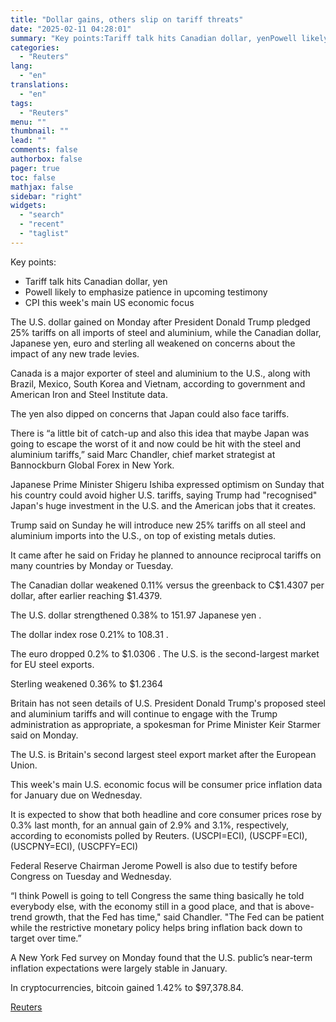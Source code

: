 ```yaml
---
title: "Dollar gains, others slip on tariff threats"
date: "2025-02-11 04:28:01"
summary: "Key points:Tariff talk hits Canadian dollar, yenPowell likely to emphasize patience in upcoming testimonyCPI this week's main US economic focus The U.S. dollar gained on Monday after President Donald Trump pledged 25% tariffs on all imports of steel and aluminium, while the Canadian dollar, Japanese yen, euro and sterling all..."
categories:
  - "Reuters"
lang:
  - "en"
translations:
  - "en"
tags:
  - "Reuters"
menu: ""
thumbnail: ""
lead: ""
comments: false
authorbox: false
pager: true
toc: false
mathjax: false
sidebar: "right"
widgets:
  - "search"
  - "recent"
  - "taglist"
---
```


Key points:

* Tariff talk hits Canadian dollar, yen
* Powell likely to emphasize patience in upcoming testimony
* CPI this week's main US economic focus

The U.S. dollar gained on Monday after President Donald Trump pledged 25% tariffs on all imports of steel and aluminium, while the Canadian dollar, Japanese yen, euro and sterling all weakened on concerns about the impact of any new trade levies.

Canada is a major exporter of steel and aluminium to the U.S., along with Brazil, Mexico, South Korea and Vietnam, according to government and American Iron and Steel Institute data.

The yen also dipped on concerns that Japan could also face tariffs.

There is “a little bit of catch-up and also this idea that maybe Japan was going to escape the worst of it and now could be hit with the steel and aluminium tariffs,” said Marc Chandler, chief market strategist at Bannockburn Global Forex in New York.

Japanese Prime Minister Shigeru Ishiba expressed optimism on Sunday that his country could avoid higher U.S. tariffs, saying Trump had "recognised" Japan's huge investment in the U.S. and the American jobs that it creates.

Trump said on Sunday he will introduce new 25% tariffs on all steel and aluminium imports into the U.S., on top of existing metals duties.

It came after he said on Friday he planned to announce reciprocal tariffs on many countries by Monday or Tuesday.

The Canadian dollar weakened 0.11% versus the greenback to C$1.4307 per dollar, after earlier reaching $1.4379.

The U.S. dollar strengthened 0.38% to 151.97 Japanese yen .

The dollar index rose 0.21% to 108.31 .

The euro dropped 0.2% to $1.0306 . The U.S. is the second-largest market for EU steel exports.

Sterling weakened 0.36% to $1.2364

Britain has not seen details of U.S. President Donald Trump's proposed steel and aluminium tariffs and will continue to engage with the Trump administration as appropriate, a spokesman for Prime Minister Keir Starmer said on Monday.

The U.S. is Britain's second largest steel export market after the European Union.

This week's main U.S. economic focus will be consumer price inflation data for January due on Wednesday.

It is expected to show that both headline and core consumer prices rose by 0.3% last month, for an annual gain of 2.9% and 3.1%, respectively, according to economists polled by Reuters. (USCPI=ECI), (USCPF=ECI), (USCPNY=ECI), (USCPFY=ECI)

Federal Reserve Chairman Jerome Powell is also due to testify before Congress on Tuesday and Wednesday.

“I think Powell is going to tell Congress the same thing basically he told everybody else, with the economy still in a good place, and that is above-trend growth, that the Fed has time," said Chandler. "The Fed can be patient while the restrictive monetary policy helps bring inflation back down to target over time.”

A New York Fed survey on Monday found that the U.S. public’s near-term inflation expectations were largely stable in January.

In cryptocurrencies, bitcoin gained 1.42% to $97,378.84.

[Reuters](https://www.tradingview.com/news/reuters.com,2025:newsml_L1N3P10TY:0-dollar-gains-others-slip-on-tariff-threats/)
